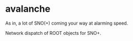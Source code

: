 avalanche
=========

As in, a lot of SNO(+) coming your way at alarming speed.

Network dispatch of ROOT objects for SNO+.

